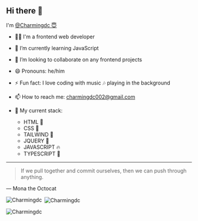 ## Hi there 👋
 I'm [@Charmingdc 😇](https://github.com/Charmingdc)
- 👨‍💻 I'm a frontend web developer 
- 🌱 I’m currently learning JavaScript 
- 👯 I’m looking to collaborate on any frontend projects 
- 😄 Pronouns: he/him
- ⚡ Fun fact: I love coding with music 🎶 playing in the background
- 📫 How to reach me: charmingdc002@gmail.com

- 💫 My current stack:
  - HTML 💫
  - CSS 💫
  - TAILWIND 💫
  - JQUERY 💫
  - JAVASCRIPT 🔥
  - TYPESCRIPT 🌼
---
> If we pull together and commit ourselves, then we can push through anything.

— Mona the Octocat


<p><img align="left" src="https://github-readme-stats.vercel.app/api/top-langs?username=Charmingdc&show_icons=true&locale=en&layout=compact" alt="Charmingdc" /></p>

<p>&nbsp;<img align="center" src="https://github-readme-stats.vercel.app/api?username=Charmingdc&show_icons=true&locale=en" alt="Charmingdc" /></p>

<p><img align="center" src="https://github-readme-streak-stats.herokuapp.com/?user=Charmingdc&" alt="Charmingdc" /></p>